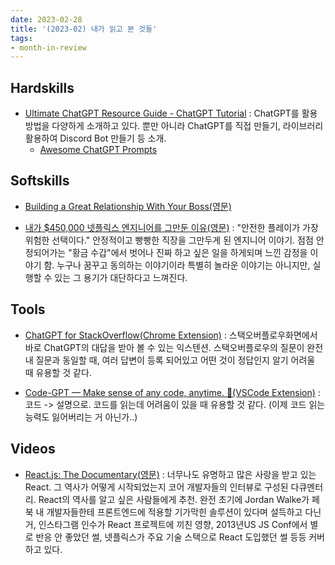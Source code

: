 ```yaml
---
date: 2023-02-28
title: '(2023-02) 내가 읽고 본 것들'
tags: 
- month-in-review
---
```


## Hardskills
- [Ultimate ChatGPT Resource Guide - ChatGPT Tutorial](https://dev.to/adriantwarog/ultimate-chatgpt-resource-guide-chatgpt-tutorial-dfe) : ChatGPT를 활용 방법을 다양하게 소개하고 있다. 뿐만 아니라 ChatGPT를 직접 만들기, 라이브러리 활용하여 Discord Bot 만들기 등 소개.
  - [Awesome ChatGPT Prompts](https://prompts.chat/)
  

## Softskills
- [Building a Great Relationship With Your Boss(영문)](https://hagakure.substack.com/p/twh44-building-a-great-relationship)

- [내가 $450,000 넷플릭스 엔지니어를 그만둔 이유(영문)](https://michaellin.hashnode.dev/why-i-quit-a-450000-engineering-job-at-netflix) : "안전한 플레이가 가장 위험한 선택이다." 안정적이고 빵빵한 직장을 그만두게 된 엔지니어 이야기. 점점 안정되어가는 "황금 수갑"에서 벗어나 진짜 하고 싶은 일을 하게되며 느낀 감정을 이야기 함. 누구나 꿈꾸고 동의하는 이야기이라 특별히 놀라운 이야기는 아니지만, 실행할 수 있는 그 용기가 대단하다고 느껴진다. 


## Tools
- [ChatGPT for StackOverflow(Chrome Extension)](https://stackoverflow.gg/) : 스택오버플로우화면에서 바로 ChatGPT의 대답을 받아 볼 수 있는 익스텐션. 스택오버플로우의 질문이 완전 내 질문과 동일할 때, 여러 답변이 등록 되어있고 어떤 것이 정답인지 알기 어려울 때 유용할 것 같다.

- [Code-GPT — Make sense of any code, anytime. 🚀(VSCode Extension)](https://marketplace.visualstudio.com/items?itemName=vaibhavacharya.code-gpt-va) : 코드 -> 설명으로. 코드를 읽는데 어려움이 있을 때 유용할 것 같다. (이제 코드 읽는 능력도 잃어버리는 거 아닌가..)


## Videos
- [React.js: The Documentary(영문)](https://www.youtube.com/watch?v=8pDqJVdNa44) : 너무나도 유명하고 많은 사랑을 받고 있는 React. 그 역사가 어떻게 시작되었는지 코어 개발자들의 인터뷰로 구성된 다큐멘터리. React의 역사를 알고 싶은 사람들에게 추천. 완전 초기에 Jordan Walke가 페북 내 개발자들한테 프론트엔드에 적용할 기가막힌 솔루션이 있다며 설득하고 다닌거, 인스타그램 인수가 React 프로젝트에 끼친 영향, 2013년US JS Conf에서 별로 반응 안 좋았던 썰, 넷플릭스가 주요 기술 스택으로 React 도입했던 썰 등등 커버하고 있다. 
